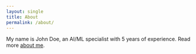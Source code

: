 ```yaml
---
layout: single
title: About
permalink: /about/
---
```


My name is John Doe, an AI/ML specialist with 5 years of experience. Read more [about me](/cv/).